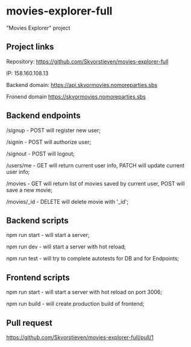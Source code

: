 # movies-explorer-full
"Movies Explorer" project

## Project links

Repository: https://github.com/Skvorstieven/movies-explorer-full

IP: 158.160.108.13

Backend domain: https://api.skvormovies.nomoreparties.sbs

Fronend domain https://skvormovies.nomoreparties.sbs

## Backend endpoints

/signup - POST will register new user;

/signin - POST will authorize user;

/signout - POST will logout;

/users/me - GET will return current user info, PATCH will update current user info;

/movies - GET will return list of movies saved by current user, POST will save a new movie;

/movies/_id - DELETE will delete movie with '_id';

## Backend scripts

npm run start - will start a server;

npm run dev - will start a server with hot reload;

npm run test - will try to complete autotests for DB and for Endpoints;

## Frontend scripts

npm run start - will start a server with hot reload on port 3006;

npm run build - will create production build of frontend;

## Pull request

https://github.com/Skvorstieven/movies-explorer-full/pull/1




